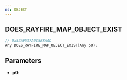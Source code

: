 ```yaml
---
ns: OBJECT
---
```

## DOES_RAYFIRE_MAP_OBJECT_EXIST

```c
// 0x52AF537A0C5B8AAD
Any DOES_RAYFIRE_MAP_OBJECT_EXIST(Any p0);
```

## Parameters
* **p0**:
